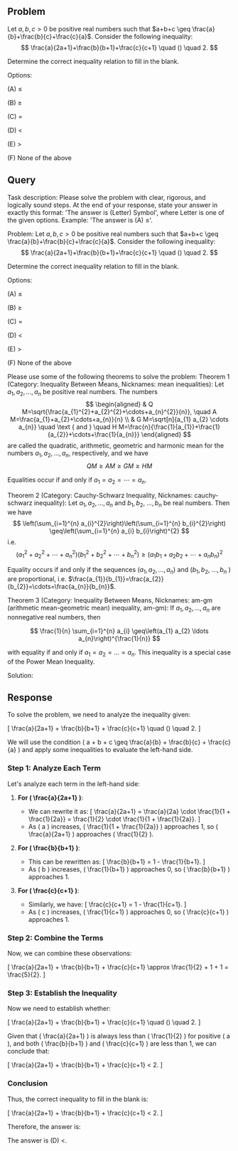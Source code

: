 ## Problem

Let $a, b, c > 0$ be positive real numbers such that $a+b+c \geq \frac{a}{b}+\frac{b}{c}+\frac{c}{a}$. Consider the following inequality:
$$
\frac{a}{2a+1}+\frac{b}{b+1}+\frac{c}{c+1} \quad () \quad 2.
$$

Determine the correct inequality relation to fill in the blank.

Options:

(A) $\leq$ 

(B) $\geq$

(C) $=$ 

(D) $<$

(E) $>$

(F) None of the above

## Query

Task description: Please solve the problem with clear, rigorous, and logically sound steps. At the end of your response, state your answer in exactly this format: 'The answer is (Letter) Symbol', where Letter is one of the given options. Example: 'The answer is (A) $\leq$'.

Problem: Let $a, b, c > 0$ be positive real numbers such that $a+b+c \geq \frac{a}{b}+\frac{b}{c}+\frac{c}{a}$. Consider the following inequality:
$$
\frac{a}{2a+1}+\frac{b}{b+1}+\frac{c}{c+1} \quad () \quad 2.
$$

Determine the correct inequality relation to fill in the blank.

Options:

(A) $\leq$ 

(B) $\geq$

(C) $=$ 

(D) $<$

(E) $>$

(F) None of the above

Please use some of the following theorems to solve the problem:
Theorem 1 (Category: Inequality Between Means, Nicknames: mean inequalities): Let $a_{1}, a_{2}, \ldots, a_{n}$ be positive real numbers. The numbers
$$
\begin{aligned}
& Q M=\sqrt{\frac{a_{1}^{2}+a_{2}^{2}+\cdots+a_{n}^{2}}{n}}, \quad A M=\frac{a_{1}+a_{2}+\cdots+a_{n}}{n} \\
& G M=\sqrt[n]{a_{1} a_{2} \cdots a_{n}} \quad \text { and } \quad H M=\frac{n}{\frac{1}{a_{1}}+\frac{1}{a_{2}}+\cdots+\frac{1}{a_{n}}}
\end{aligned}
$$
are called the quadratic, arithmetic, geometric and harmonic mean for the numbers $a_{1}, a_{2}, \ldots, a_{n}$, respectively, and we have
$$
Q M \geq A M \geq G M \geq H M
$$

Equalities occur if and only if $a_{1}=a_{2}=\cdots=a_{n}$.

Theorem 2 (Category: Cauchy-Schwarz Inequality, Nicknames: cauchy-schwarz inequality): Let $a_{1}, a_{2}, \ldots, a_{n}$ and $b_{1}, b_{2}$, $\ldots, b_{n}$ be real numbers. Then we have
$$
\left(\sum_{i=1}^{n} a_{i}^{2}\right)\left(\sum_{i=1}^{n} b_{i}^{2}\right) \geq\left(\sum_{i=1}^{n} a_{i} b_{i}\right)^{2}
$$
i.e.
$$
\left(a_{1}^{2}+a_{2}^{2}+\cdots+a_{n}^{2}\right)\left(b_{1}^{2}+b_{2}^{2}+\cdots+b_{n}^{2}\right) \geq\left(a_{1} b_{1}+a_{2} b_{2}+\cdots+a_{n} b_{n}\right)^{2}
$$

Equality occurs if and only if the sequences $\left(a_{1}, a_{2}, \ldots, a_{n}\right)$ and $\left(b_{1}, b_{2}\right.$, $\ldots, b_{n}$ ) are proportional, i.e. $\frac{a_{1}}{b_{1}}=\frac{a_{2}}{b_{2}}=\cdots=\frac{a_{n}}{b_{n}}$.

Theorem 3 (Category: Inequality Between Means, Nicknames: am-gm (arithmetic mean-geometric mean) inequality, am-gm): If $a_{1}, a_{2}, \ldots, a_{n}$ are nonnegative real numbers, then

$$
\frac{1}{n} \sum_{i=1}^{n} a_{i} \geq\left(a_{1} a_{2} \ldots a_{n}\right)^{\frac{1}{n}}
$$

with equality if and only if $a_{1}=a_{2}=\ldots=a_{n}$. This inequality is a special case of the Power Mean Inequality.

Solution:

## Response

To solve the problem, we need to analyze the inequality given:

\[
\frac{a}{2a+1} + \frac{b}{b+1} + \frac{c}{c+1} \quad () \quad 2.
\]

We will use the condition \( a + b + c \geq \frac{a}{b} + \frac{b}{c} + \frac{c}{a} \) and apply some inequalities to evaluate the left-hand side.

### Step 1: Analyze Each Term

Let's analyze each term in the left-hand side:

1. **For \( \frac{a}{2a+1} \)**:
   - We can rewrite it as:
   \[
   \frac{a}{2a+1} = \frac{a}{2a} \cdot \frac{1}{1 + \frac{1}{2a}} = \frac{1}{2} \cdot \frac{1}{1 + \frac{1}{2a}}.
   \]
   - As \( a \) increases, \( \frac{1}{1 + \frac{1}{2a}} \) approaches 1, so \( \frac{a}{2a+1} \) approaches \( \frac{1}{2} \).

2. **For \( \frac{b}{b+1} \)**:
   - This can be rewritten as:
   \[
   \frac{b}{b+1} = 1 - \frac{1}{b+1}.
   \]
   - As \( b \) increases, \( \frac{1}{b+1} \) approaches 0, so \( \frac{b}{b+1} \) approaches 1.

3. **For \( \frac{c}{c+1} \)**:
   - Similarly, we have:
   \[
   \frac{c}{c+1} = 1 - \frac{1}{c+1}.
   \]
   - As \( c \) increases, \( \frac{1}{c+1} \) approaches 0, so \( \frac{c}{c+1} \) approaches 1.

### Step 2: Combine the Terms

Now, we can combine these observations:

\[
\frac{a}{2a+1} + \frac{b}{b+1} + \frac{c}{c+1} \approx \frac{1}{2} + 1 + 1 = \frac{5}{2}.
\]

### Step 3: Establish the Inequality

Now we need to establish whether:

\[
\frac{a}{2a+1} + \frac{b}{b+1} + \frac{c}{c+1} \quad () \quad 2.
\]

Given that \( \frac{a}{2a+1} \) is always less than \( \frac{1}{2} \) for positive \( a \), and both \( \frac{b}{b+1} \) and \( \frac{c}{c+1} \) are less than 1, we can conclude that:

\[
\frac{a}{2a+1} + \frac{b}{b+1} + \frac{c}{c+1} < 2.
\]

### Conclusion

Thus, the correct inequality to fill in the blank is:

\[
\frac{a}{2a+1} + \frac{b}{b+1} + \frac{c}{c+1} < 2.
\]

Therefore, the answer is:

The answer is (D) $<$.